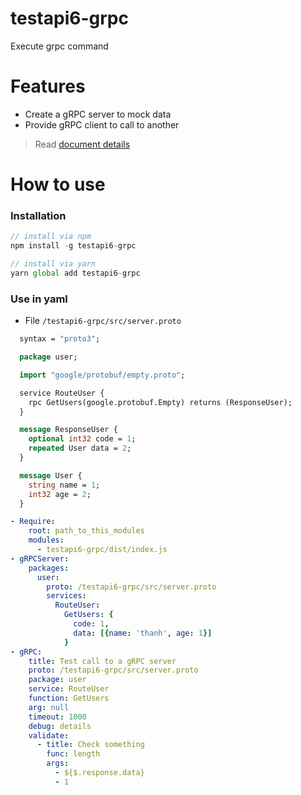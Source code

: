 # testapi6-grpc
Execute grpc command

# Features
- Create a gRPC server to mock data
- Provide gRPC client to call to another

> Read [document details](./docs/modules.html)

# How to use
### Installation
```javascript
// install via npm
npm install -g testapi6-grpc

// install via yarn
yarn global add testapi6-grpc
```

### Use in yaml
- File `/testapi6-grpc/src/server.proto`
```proto
  syntax = "proto3";

  package user;

  import "google/protobuf/empty.proto";

  service RouteUser {
    rpc GetUsers(google.protobuf.Empty) returns (ResponseUser);
  }

  message ResponseUser {
    optional int32 code = 1;
    repeated User data = 2;
  }

  message User {
    string name = 1;
    int32 age = 2;
  }

```
```yaml
- Require:
    root: path_to_this_modules
    modules:
      - testapi6-grpc/dist/index.js
- gRPCServer:
    packages:
      user:
        proto: /testapi6-grpc/src/server.proto
        services:
          RouteUser:
            GetUsers: {
              code: 1,
              data: [{name: 'thanh', age: 1}]
            }
- gRPC:
    title: Test call to a gRPC server
    proto: /testapi6-grpc/src/server.proto
    package: user
    service: RouteUser
    function: GetUsers
    arg: null
    timeout: 1000
    debug: details
    validate:
      - title: Check something
        func: length
        args:
          - ${$.response.data}
          - 1
```